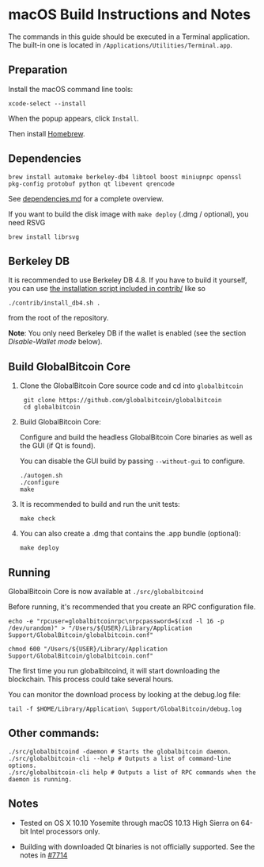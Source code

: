 macOS Build Instructions and Notes
====================================
The commands in this guide should be executed in a Terminal application.
The built-in one is located in `/Applications/Utilities/Terminal.app`.

Preparation
-----------
Install the macOS command line tools:

`xcode-select --install`

When the popup appears, click `Install`.

Then install [Homebrew](https://brew.sh).

Dependencies
----------------------

    brew install automake berkeley-db4 libtool boost miniupnpc openssl pkg-config protobuf python qt libevent qrencode

See [dependencies.md](dependencies.md) for a complete overview.

If you want to build the disk image with `make deploy` (.dmg / optional), you need RSVG

    brew install librsvg

Berkeley DB
-----------
It is recommended to use Berkeley DB 4.8. If you have to build it yourself,
you can use [the installation script included in contrib/](/contrib/install_db4.sh)
like so

```shell
./contrib/install_db4.sh .
```

from the root of the repository.

**Note**: You only need Berkeley DB if the wallet is enabled (see the section *Disable-Wallet mode* below).

Build GlobalBitcoin Core
------------------------

1. Clone the GlobalBitcoin Core source code and cd into `globalbitcoin`

        git clone https://github.com/globalbitcoin/globalbitcoin
        cd globalbitcoin

2.  Build GlobalBitcoin Core:

    Configure and build the headless GlobalBitcoin Core binaries as well as the GUI (if Qt is found).

    You can disable the GUI build by passing `--without-gui` to configure.

        ./autogen.sh
        ./configure
        make

3.  It is recommended to build and run the unit tests:

        make check

4.  You can also create a .dmg that contains the .app bundle (optional):

        make deploy

Running
-------

GlobalBitcoin Core is now available at `./src/globalbitcoind`

Before running, it's recommended that you create an RPC configuration file.

    echo -e "rpcuser=globalbitcoinrpc\nrpcpassword=$(xxd -l 16 -p /dev/urandom)" > "/Users/${USER}/Library/Application Support/GlobalBitcoin/globalbitcoin.conf"

    chmod 600 "/Users/${USER}/Library/Application Support/GlobalBitcoin/globalbitcoin.conf"

The first time you run globalbitcoind, it will start downloading the blockchain. This process could take several hours.

You can monitor the download process by looking at the debug.log file:

    tail -f $HOME/Library/Application\ Support/GlobalBitcoin/debug.log

Other commands:
-------

    ./src/globalbitcoind -daemon # Starts the globalbitcoin daemon.
    ./src/globalbitcoin-cli --help # Outputs a list of command-line options.
    ./src/globalbitcoin-cli help # Outputs a list of RPC commands when the daemon is running.

Notes
-----

* Tested on OS X 10.10 Yosemite through macOS 10.13 High Sierra on 64-bit Intel processors only.

* Building with downloaded Qt binaries is not officially supported. See the notes in [#7714](https://github.com/globalbitcoin/globalbitcoin/issues/7714)
